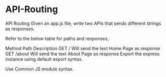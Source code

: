 # API-Routing
API Routing
Given an app.js file, write two APIs that sends different strings as responses.

Refer to the below table for paths and responses,

Method	Path	Description
GET	/	Will send the text Home Page as response
GET	/about	Will send the text About Page as response
Export the express instance using default export syntax.

Use Common JS module syntax.
